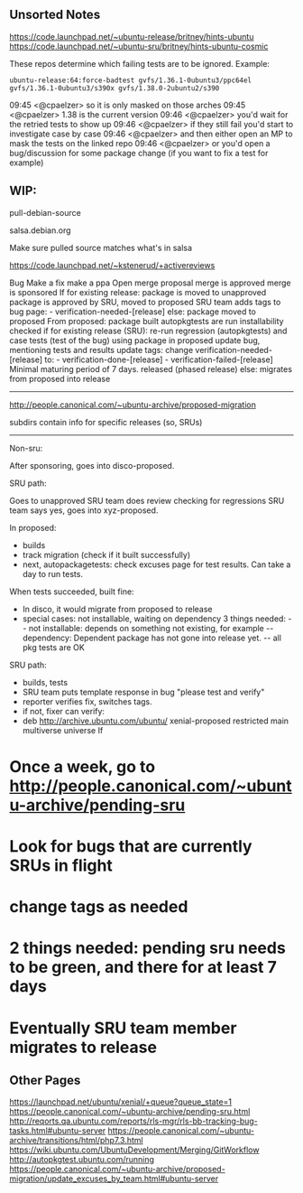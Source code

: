 Unsorted Notes
--------------

https://code.launchpad.net/~ubuntu-release/britney/hints-ubuntu
https://code.launchpad.net/~ubuntu-sru/britney/hints-ubuntu-cosmic

These repos determine which failing tests are to be ignored. Example:

    ubuntu-release:64:force-badtest gvfs/1.36.1-0ubuntu3/ppc64el gvfs/1.36.1-0ubuntu3/s390x gvfs/1.38.0-2ubuntu2/s390

09:45 <@cpaelzer> so it is only masked on those arches
09:45 <@cpaelzer> 1.38 is the current version
09:46 <@cpaelzer> you'd wait for the retried tests to show up
09:46 <@cpaelzer> if they still fail you'd start to investigate case by case
09:46 <@cpaelzer> and then either open an MP to mask the tests on the linked repo
09:46 <@cpaelzer> or you'd open a bug/discussion for some package change (if you want to fix a test for example)

WIP:
---

pull-debian-source <package>

salsa.debian.org

Make sure pulled source matches what's in salsa

https://code.launchpad.net/~kstenerud/+activereviews

Bug
Make a fix
make a ppa
Open merge proposal
merge is approved
merge is sponsored
If for existing release:
    package is moved to unapproved
    package is approved by SRU, moved to proposed
    SRU team adds tags to bug page:
    - verification-needed-[release]
else:
    package moved to proposed
From proposed:
    package built
    autopkgtests are run
    installability checked
if for existing release (SRU):
    re-run regression (autopkgtests) and case tests (test of the bug) using package in proposed
    update bug, mentioning tests and results
    update tags: change verification-needed-[release] to:
    - verification-done-[release]
    - verification-failed-[release]
    Minimal maturing period of 7 days.
    released (phased release)
else:
    migrates from proposed into release


-----------------

http://people.canonical.com/~ubuntu-archive/proposed-migration

subdirs contain info for specific releases (so, SRUs)


-----------------------

Non-sru:

  After sponsoring, goes into disco-proposed.

SRU path:

  Goes to unapproved
  SRU team does review checking for regressions
  SRU team says yes, goes into xyz-proposed.

In proposed:
- builds
- track migration (check if it built successfully)
- next, autopackagetests: check excuses page for test results. Can take a day to run tests.

When tests succeeded, built fine:
- In disco, it would migrate from proposed to release
- special cases: not installable, waiting on dependency
3 things needed:
-- not installable: depends on something not existing, for example
-- dependency: Dependent package has not gone into release yet.
-- all pkg tests are OK

SRU path:
- builds, tests
- SRU team puts template response  in bug "please test and verify"
- reporter verifies fix, switches tags.
- if not, fixer can verify:
- deb http://archive.ubuntu.com/ubuntu/ xenial-proposed restricted main multiverse universe
If

# Once a week, go to http://people.canonical.com/~ubuntu-archive/pending-sru
# Look for bugs that are currently SRUs in flight
# change tags as needed

# 2 things needed: pending sru needs to be green, and there for at least 7 days
# Eventually SRU team member migrates to release



Other Pages
-----------

https://launchpad.net/ubuntu/xenial/+queue?queue_state=1
https://people.canonical.com/~ubuntu-archive/pending-sru.html
http://reqorts.qa.ubuntu.com/reports/rls-mgr/rls-bb-tracking-bug-tasks.html#ubuntu-server
https://people.canonical.com/~ubuntu-archive/transitions/html/php7.3.html
https://wiki.ubuntu.com/UbuntuDevelopment/Merging/GitWorkflow
http://autopkgtest.ubuntu.com/running
https://people.canonical.com/~ubuntu-archive/proposed-migration/update_excuses_by_team.html#ubuntu-server

